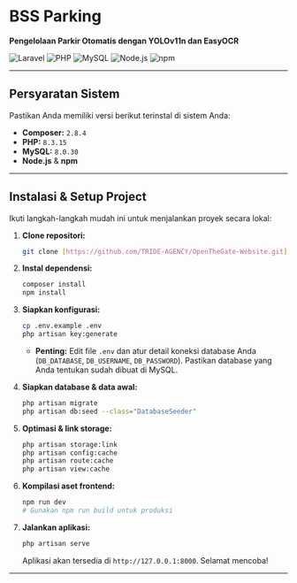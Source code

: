# BSS Parking
**Pengelolaan Parkir Otomatis dengan YOLOv11n dan EasyOCR**

![Laravel](https://img.shields.io/badge/Laravel-FF2D20?style=for-the-badge&logo=laravel&logoColor=white)
![PHP](https://img.shields.io/badge/PHP-8.3-777BB4?style=for-the-badge&logo=php&logoColor=white)
![MySQL](https://img.shields.io/badge/MySQL-8.0-005C84?style=for-the-badge&logo=mysql&logoColor=white)
![Node.js](https://img.shields.io/badge/Node.js-339933?style=for-the-badge&logo=node.js&logoColor=white)
![npm](https://img.shields.io/badge/npm-CB3837?style=for-the-badge&logo=npm&logoColor=white)

---

## Persyaratan Sistem

Pastikan Anda memiliki versi berikut terinstal di sistem Anda:

* **Composer:** `2.8.4`
* **PHP:** `8.3.15`
* **MySQL:** `8.0.30`
* **Node.js** & **npm**

---

## Instalasi & Setup Project

Ikuti langkah-langkah mudah ini untuk menjalankan proyek secara lokal:

1.  **Clone repositori:**
    ```bash
    git clone [https://github.com/TRIDE-AGENCY/OpenTheGate-Website.git]
    ```

2.  **Instal dependensi:**
    ```bash
    composer install
    npm install
    ```

3.  **Siapkan konfigurasi:**
    ```bash
    cp .env.example .env
    php artisan key:generate
    ```
    * **Penting:** Edit file `.env` dan atur detail koneksi database Anda (`DB_DATABASE`, `DB_USERNAME`, `DB_PASSWORD`). Pastikan database yang Anda tentukan sudah dibuat di MySQL.

4.  **Siapkan database & data awal:**
    ```bash
    php artisan migrate
    php artisan db:seed --class="DatabaseSeeder"
    ```

5.  **Optimasi & link storage:**
    ```bash
    php artisan storage:link
    php artisan config:cache
    php artisan route:cache
    php artisan view:cache
    ```

6.  **Kompilasi aset frontend:**
    ```bash
    npm run dev
    # Gunakan npm run build untuk produksi
    ```

7.  **Jalankan aplikasi:**
    ```bash
    php artisan serve
    ```
    Aplikasi akan tersedia di `http://127.0.0.1:8000`. Selamat mencoba!

---
